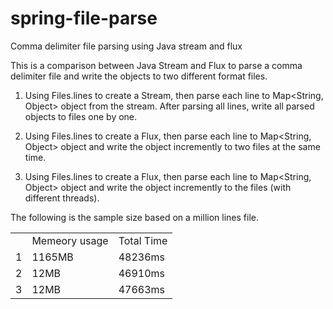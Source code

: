 # spring-file-parse
Comma delimiter file parsing using Java stream and flux

This is a comparison between Java Stream and Flux to parse a comma delimiter file and write the objects to two different format files.

1. Using Files.lines to create a Stream<String>, then parse each line to Map<String, Object> object from the stream. After parsing all lines, write all parsed objects to files one by one.
  
2. Using Files.lines to create a Flux<String>, then parse each line to Map<String, Object> object and write the object incremently to two files at the same time.
  
3. Using Files.lines to create a Flux<String>, then parse each line to Map<String, Object> object and write the object incremently to the files (with different threads).

  The following is the sample size based on a million lines file.
  <TABLE>
    <TR><TD></TD><TD>Memeory usage</TD><TD>Total Time</TD></TR>
  <TR><TD>1</TD><TD>1165MB</TD><TD>48236ms</TD></TR>
  <TR><TD>2</TD><TD>12MB</TD><TD>46910ms</TD></TR>
  <TR><TD>3</TD><TD>12MB</TD><TD>47663ms</TD></TR>
  </TABLE>
